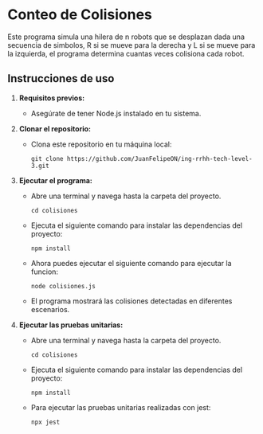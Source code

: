 # Conteo de Colisiones

Este programa simula una hilera de n robots que se desplazan dada una secuencia de simbolos, R si se mueve para la derecha y L si se mueve para la izquierda, el programa determina cuantas veces colisiona cada robot.

## Instrucciones de uso

1. **Requisitos previos:**
   - Asegúrate de tener Node.js instalado en tu sistema.

2. **Clonar el repositorio:**
   - Clona este repositorio en tu máquina local:
     ```
     git clone https://github.com/JuanFelipeON/ing-rrhh-tech-level-3.git
     
     ```

3. **Ejecutar el programa:**
   - Abre una terminal y navega hasta la carpeta del proyecto.
     ```
     cd colisiones
     ```
   - Ejecuta el siguiente comando para instalar las dependencias del proyecto:
     ```
     npm install
     ```
   - Ahora puedes ejecutar el siguiente comando para ejecutar la funcion:
     ```
     node colisiones.js
     ```
   - El programa mostrará las colisiones detectadas en diferentes escenarios.
    
4. **Ejecutar las pruebas unitarias:**
   - Abre una terminal y navega hasta la carpeta del proyecto.
     ```
     cd colisiones
     ```
   - Ejecuta el siguiente comando para instalar las dependencias del proyecto:
     ```
     npm install
     ```
   - Para ejecutar las pruebas unitarias realizadas con jest:
     ```
     npx jest
     ```
    
    


